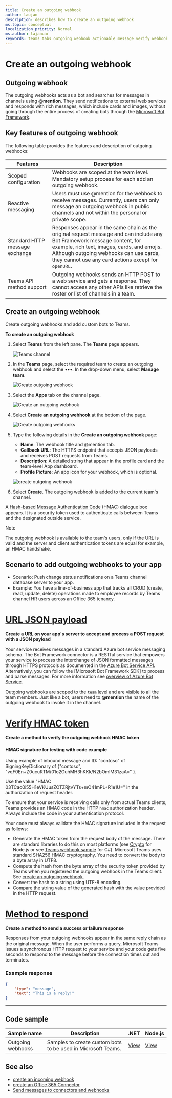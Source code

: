 ```yaml
---
title: Create an outgoing webhook
author: laujan
description: describes how to create an outgoing webhook
ms.topic: conceptual
localization_priority: Normal
ms.author: lajanuar
keywords: teams tabs outgoing webhook actionable message verify webhook
---
```


# Create an outgoing webhook

## Outgoing webhook

The outgoing webhooks acts as a bot and searches for messages in channels using **@mention**. They send notifications to external web services and responds with rich messages, which include cards and images, without going through the entire process of creating bots through the [Microsoft Bot Framework](https://dev.botframework.com/).

## Key features of outgoing webhook

The following table provides the features and description of outgoing webhooks:

| Features | Description |
| ------- | ----------- |
| Scoped configuration| Webhooks are scoped at the team level. Mandatory setup process for each add an outgoing webhook. |
| Reactive messaging| Users must use @mention for the webhook to receive messages. Currently, users can only message an outgoing webhook in public channels and not within the personal or private scope. |
|Standard HTTP message exchange|Responses appear in the same chain as the original request message and can include any Bot Framework message content, for example, rich text, images, cards, and emojis. Although outgoing webhooks can use cards, they cannot use any card actions except for `openURL`.|
| Teams API method support|Outgoing webhooks sends an HTTP POST to a web service and gets a response. They cannot access any other APIs like retrieve the roster or list of channels in a team.|

## Create an outgoing webhook

Create outgoing webhooks and add custom bots to Teams.

**To create an outgoing webhook**

1. Select **Teams** from the left pane. The **Teams** page appears.

    ![Teams channel](~/assets/images/teamschannel.png)

2. In the **Teams** page, select the required team to create an outgoing webhook and select the &#8226;&#8226;&#8226;. In the drop-down menu, select **Manage team**.

    ![Create outgoing webhook](~/assets/images/outgoingwebhook1.png)

3. Select the **Apps** tab on the channel page.

    ![Create an outgoing webhook](~/assets/images/outgoingwebhook2.png)

4. Select **Create an outgoing webhook** at the bottom of the page.

    ![Create outgoing webhooks](~/assets/images/outgoingwebhook3.png)

5. Type the following details in the **Create an outgoing webhook** page:

    * **Name**: The webhook title and @mention tab.
    * **Callback URL**: The HTTPS endpoint that accepts JSON payloads and receives POST requests from Teams.
    * **Description**: A detailed string that appear in the profile card and the team-level App dashboard.
    * **Profile Picture**: An app icon for your webhook, which is optional.

    ![create outgoing webhook](~/assets/images/outgoingwebhook.png)

6. Select **Create**. The outgoing webhook is added to the current team's channel.

A [Hash-based Message Authentication Code (HMAC)](https://security.stackexchange.com/questions/20129/how-and-when-do-i-use-hmac/20301) dialogue box appears. It is a security token used to authenticate calls between Teams and the designated outside service.

>[!NOTE]
> The outgoing webhook is available to the team's users, only if the URL is valid and the server and client authentication tokens are equal for example, an HMAC handshake.

## Scenario to add outgoing webhooks to your app

* Scenario: Push change status notifications on a Teams channel database server to your app.
* Example: You have a line-of-business app that tracks all CRUD (create, read, update, delete) operations made to employee records by Teams channel HR users across an Office 365 tenancy.

# [URL JSON payload](#tab/urljsonpayload)
**Create a URL on your app's server to accept and process a POST request with a JSON payload**

Your service receives messages in a standard Azure bot service messaging schema. The Bot Framework connector is a RESTful service that empowers your service to process the interchange of JSON formatted messages through HTTPS protocols as documented in the [Azure Bot Service API](/bot-framework/rest-api/bot-framework-rest-connector-api-reference). Alternatively, you can follow the [Microsoft Bot Framework SDK] to process and parse messages. For more information see [overview of Azure Bot Service](/azure/bot-service/bot-service-overview-introduction).

Outgoing webhooks are scoped to the `team` level and are visible to all the team members. Just like a bot, users need to **\@mention** the name of the outgoing webhook to invoke it in the channel.

# [Verify HMAC token](#tab/verifyhmactoken)
**Create a method to verify the outgoing webhook HMAC token**
#### HMAC signature for testing with code example

Using example of inbound message and ID: "contoso" of SigningKeyDictionary of {"contoso", "vqF0En+Z0ucuRTM/01o2GuhMH3hKKk/N2bOmlM31zaA=" }.

Use the value "HMAC 03TCao0i55H1eVKUusZOTZRjtvYTs+mO41mPL+R1e1U=" in the authorization of request header.

To ensure that your service is receiving calls only from actual Teams clients, Teams provides an HMAC code in the HTTP `hmac` authorization header. Always include the code in your authentication protocol.

Your code must always validate the HMAC signature included in the request as follows:

* Generate the HMAC token from the request body of the message. There are standard libraries to do this on most platforms (see [Crypto](https://nodejs.org/api/crypto.html#crypto_crypto) for Node.js or see [Teams webhook sample](https://github.com/OfficeDev/microsoft-teams-sample-outgoing-webhook/blob/23eb61da5a18634d51c5247944843da9abed01b6/WebhookSampleBot/Models/AuthProvider.cs) for C\#). Microsoft Teams uses standard SHA256 HMAC cryptography. You need to convert the body to a byte array in UTF8.
* Compute the hash from the byte array of the security token provided by Teams when you registered the outgoing webhook in the Teams client. See [create an outgoing webhook](~/webhooks-and-connectors/how-to/add-outgoing-webhook.md).
* Convert the hash to a string using UTF-8 encoding.
* Compare the string value of the generated hash with the value provided in the HTTP request.

# [Method to respond](#tab/methodtorespond)
**Create a method to send a success or failure response**

Responses from your outgoing webhooks appear in the same reply chain as the original message. When the user performs a query, Microsoft Teams issues a synchronous HTTP request to your service and your code gets five seconds to respond to the message before the connection times out and terminates.

### Example response

```json
{
    "type": "message",
    "text": "This is a reply!"
}
```

---

## Code sample

|**Sample name** | **Description** | **.NET** | **Node.js** |
|----------------|------------------|--------|----------------|
| Outgoing webhooks	| Samples to create custom bots to be used in Microsoft Teams.|	[View](https://github.com/OfficeDev/Microsoft-Teams-Samples/tree/main/samples/outgoing-webhook/csharp) | [View](https://github.com/OfficeDev/Microsoft-Teams-Samples/tree/main/samples/outgoing-webhook/nodejs)|

## See also
* [create an incoming webhook](~/webhooks-and-connectors/how-to/add-incoming-webhook.md)
* [create an Office 365 Connector](~/webhooks-and-connectors/how-to/connectors-creating.md)
* [Send messages to connectors and webhooks](~/webhooks-and-connectors/how-to/connectors-using.md)